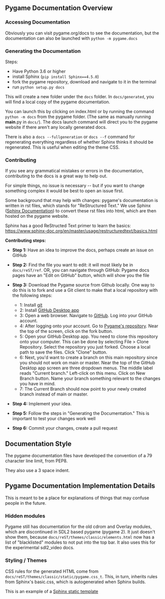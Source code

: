 ## Pygame Documentation Overview

### Accessing Documentation

Obviously you can visit pygame.org/docs to see the documentation, 
but the documentation can also be launched with `python -m pygame.docs`

### Generating the Documentation

Steps:
- Have Python 3.6 or higher
- install Sphinx (`pip install Sphinx==4.5.0`)
- fork the pygame repository, download and navigate to it in the terminal
- run `python setup.py docs`

This will create a new folder under the `docs` folder. 
In `docs/generated`, you will find a local copy of the pygame documentation.

You can launch this by clicking on index.html or by running the command
`python -m docs` from the pygame folder. (The same as manually running
__main__.py in `docs/`). The docs launch command will direct you to the
pygame website if there aren't any locally generated docs.

There is also a `docs --fullgeneration` or `docs --f` command for regenerating
everything regardless of whether Sphinx thinks it should be regenerated. This
is useful when editing the theme CSS.

###  Contributing

If you see any grammatical mistakes or errors in the documentation,
contributing to the docs is a great way to help out.

For simple things, no issue is necessary -- but if you want to change
something complex it would be best to open an issue first.

Some background that may help with changes: pygame's documentation
is written in rst files, which stands for "ReStructured Text." We use Sphinx
([Sphinx Documentation](https://www.sphinx-doc.org/en/master/)) to convert
these rst files into html, which are then hosted on the pygame website.

Sphinx has a good ReStructed Text primer to learn the basics:
https://www.sphinx-doc.org/en/master/usage/restructuredtext/basics.html

**Contributing steps:**
- **Step 1:** Have an idea to improve the docs, perhaps create an issue on GitHub

- **Step 2:** Find the file you want to edit: it will most likely be in `docs/reST/ref`.
  OR, you can navigate through GitHub: Pygame docs pages have an "Edit on GitHub" button, which will show you the file

- **Step 3:** Download the Pygame source from Github locally. One way to do this is to fork and use a Git client to 
    make that a local repository with the following steps:
    - 1: Install [git](https://git-scm.com/downloads)
    - 2: Install [GitHub Desktop app](https://desktop.github.com/)
    - 3: Open a web browser. Navigate to [GitHub](https://github.com/). Log into your GitHub account.
    - 4: After logging onto your account. Go to [Pygame's repository](https://github.com/pygame/pygame). Near the 
         top of the screen, click on the fork button.
    - 5: Open your GitHub Desktop app. You need to clone this repository onto your computer. This can be done by
         selecting File > Clone Repository. Select the repository you just forked. Choose a local path to save the 
         files. Click "Clone" button.
    - 6: Next, you'd want to create a branch on this main repository since you should not work on main or master. 
         Near the top of the GitHub Desktop app screen are three dropdown menus. The middle label reads "Current 
         branch." Left-click on this menu. Click on New Branch button. Name your branch something relevant to the
         changes you have in mind.
    - 7: The Current Branch should now point to your newly created branch instead of main or master.
- **Step 4:** Implement your idea.
- **Step 5:** Follow the steps in "Generating the Documentation." This is important to test your changes work well
- **Step 6:** Commit your changes, create a pull request

## Documentation Style

The pygame documentation files have developed the convention of a 79 character
line limit, from PEP8.

They also use a 3 space indent.

## Pygame Documentation Implementation Details

This is meant to be a place for explanations of things that may confuse people
in the future.

### Hidden modules

Pygame still has documentation for the old cdrom and Overlay modules, which
are discontinued in SDL2 based pygame (pygame 2). It just doesn't show them,
because `docs/reST/themes/classic/elements.html` now has a list of
"blacklisted" modules to not put into the top bar. It also uses this for the
experimental sdl2_video docs.

### Styling / Themes

CSS rules for the generated HTML come from
`docs/reST/themes/classic/static/pygame.css_t`. This, in turn, inherits rules
from Sphinx's basic.css, which is autogenerated when Sphinx builds.

This is an example of a
[Sphinx static template](https://www.sphinx-doc.org/en/master/development/theming.html#static-templates)